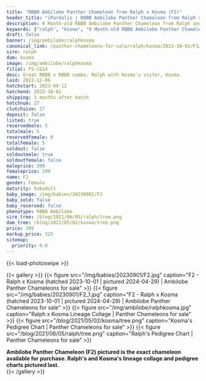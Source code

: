 ```yaml
---
title: "RBBB Ambilobe Panther Chameleon from Ralph x Kosma (F2)"
header_title: "iPardalis | RBBB Ambilobe Panther Chameleon from Ralph x Kosma | F2"
description: 9 Month-old RBBB Ambilobe Panther Chameleon from Ralph and Kosma. Great RBBB x RBBB combo. Ralph with Kosmo's sister, Kosma. We've included sire and dam dendrograms if available, but you can view our Ralph or Kosma breeder pages for more information.
keywords: ["ralph", "kosma", "9 Month-old RBBB Ambilobe Panther Chameleon", "baby chameleons for sale", "buy panther chameleon", "panther for sale", "ambilobe panther chameleons for sale", "ambilobe panther chameleon for sale"]
draft: false
banner: /img/ambilobe/ralphkosma
canonical_link: /panther-chameleons-for-sale/ralph/kosma/2023-10-01/F3/
sire: ralph
dam: kosma
image: /img/ambilobe/ralphkosma
filial: F5-CG14
desc: Great RBBB x RBBB combo. Ralph with Kosmo's sister, Kosma.
laid: 2022-12-06
hatchstart: 2023-09-12
hatchend: 2023-10-01
shipping: 3 months after hatch
hatchnum: 27
clutchsize: 27
deposit: false
listed: true
reservedmale: 5
totalmale: 5
reservedfemale: 0
totalfemale: 5
soldout: false
soldoutmale: true
soldoutfemale: false
maleprice: 399
femaleprice: 299
name: F2
gender: Female
maturity: Subadult
baby_image: /img/babies/20230901/F2
baby_sold: false
baby_reserved: false
phenotype: RBBB Ambilobe
sire_tree: /blog/2021/06/05/ralph/tree.png
dam_tree: /blog/2021/05/02/kosma/tree.png
price: 299
markup_price: 325
sitemap: 
  priority: 0.0
---
```


{{< load-photoswipe >}}

{{< gallery >}}
  {{< figure src="/img/babies/20230901/F2.jpg" caption="F2 - Ralph x Kosma (hatched 2023-10-01 | pictured 2024-04-29) | Ambilobe Panther Chameleons for sale" >}}
  {{< figure src="/img/babies/20230901/F2_1.jpg" caption="F2 - Ralph x Kosma (hatched 2023-10-01 | pictured 2024-04-29) | Ambilobe Panther Chameleons for sale" >}}
  {{< figure src="/img/ambilobe/ralphkosma.jpg" caption="Ralph x Kosma Lineage Collage | Panther Chameleons for sale" >}}
  {{< figure src="/blog/2021/05/02/kosma/tree.png" caption="Kosma's Pedigree Chart | Panther Chameleons for sale" >}}
  {{< figure src="/blog/2021/06/05/ralph/tree.png" caption="Ralph's Pedigree Chart | Panther Chameleons for sale" >}}
  <figcaption itemprop="description"><strong>Ambilobe Panther Chameleon (F2) pictured is the exact chameleon available for purchase. Ralph's and Kosma's lineage collage and pedigree charts pictured last.</strong></figcaption>
{{< /gallery >}}
